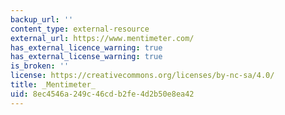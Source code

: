 ```yaml
---
backup_url: ''
content_type: external-resource
external_url: https://www.mentimeter.com/
has_external_licence_warning: true
has_external_license_warning: true
is_broken: ''
license: https://creativecommons.org/licenses/by-nc-sa/4.0/
title: _Mentimeter_
uid: 8ec4546a-249c-46cd-b2fe-4d2b50e8ea42
---
```

